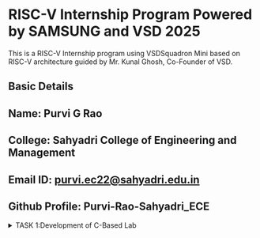 # RISC-V Internship Program Powered by SAMSUNG and VSD 2025 
This is a RISC-V Internship program using VSDSquadron Mini based on RISC-V architecture guided by Mr. Kunal Ghosh, Co-Founder of VSD.

## Basic Details 

**Name:** Purvi G Rao
-
**College:** Sahyadri College of Engineering and Management
-
**Email ID:** purvi.ec22@sahyadri.edu.in
-
**Github Profile:** Purvi-Rao-Sahyadri_ECE  
-
<details>
<summary>TASK 1:Development of C-Based Lab</summary>

</details>

 
